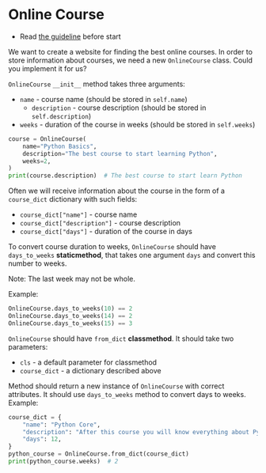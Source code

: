 # Online Course

- Read [the guideline](https://github.com/mate-academy/py-task-guideline/blob/main/README.md) before start

We want to create a website for finding the best online courses.
In order to store information about courses, we need a new `OnlineCourse` class.
Could you implement it for us?

`OnlineCourse` `__init__` method takes three arguments:
* `name` - course name (should be stored in `self.name`)
  * `description` - course description (should be stored in `self.description`)
* `weeks` - duration of the course in weeks (should be stored in `self.weeks`)

```python
course = OnlineCourse(
    name="Python Basics",
    description="The best course to start learning Python",
    weeks=2,
)
print(course.description)  # The best course to start learn Python
```

Often we will receive information about the course in the form of a `course_dict` dictionary 
with such fields:
* `course_dict["name"]` - course name
* `course_dict["description"]` - course description
* `course_dict["days"]` - duration of the course in days

To convert course duration to weeks, `OnlineCourse` should have `days_to_weeks` **staticmethod**, 
that takes one argument `days` and convert this number to weeks.

Note: The last week may not be whole.

Example:
```python
OnlineCourse.days_to_weeks(10) == 2
OnlineCourse.days_to_weeks(14) == 2
OnlineCourse.days_to_weeks(15) == 3
```

`OnlineCourse` should have `from_dict` **classmethod**. It should take 
two parameters: 
* `cls` - a default parameter for classmethod 
* `course_dict` - a dictionary described above

Method should return a new instance of `OnlineCourse` with correct attributes.
It should use `days_to_weeks` method to convert days to weeks.
Example:
```python
course_dict = {
    "name": "Python Core",
    "description": "After this course you will know everything about Python",
    "days": 12,
}
python_course = OnlineCourse.from_dict(course_dict)
print(python_course.weeks)  # 2
```
